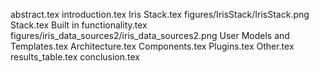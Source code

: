 abstract.tex
introduction.tex
Iris Stack.tex
figures/IrisStack/IrisStack.png
Stack.tex
Built in functionality.tex
figures/iris_data_sources2/iris_data_sources2.png
User Models and Templates.tex
Architecture.tex
Components.tex
Plugins.tex
Other.tex
results_table.tex
conclusion.tex
